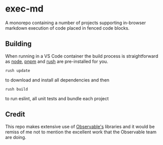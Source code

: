 # exec-md

A monorepo containing a number of projects supporting in-browser markdown execution of code placed in fenced code blocks.

## Building

When running in a VS Code container the build process is straightforward as [node](https://nodejs.org/en/), [pnpm](https://pnpm.io) and [rush](https://rushjs.io) are pre-installed for you.

```
rush update
```

to download and install all dependencies and then

```
rush build
```

to run eslint, all unit tests and bundle each project

## Credit

This repo makes extensive use of [Observable's](https://github.com/observablehq) libraries and it would be remiss of me not to mention the excellent work that the Observable team are doing.
